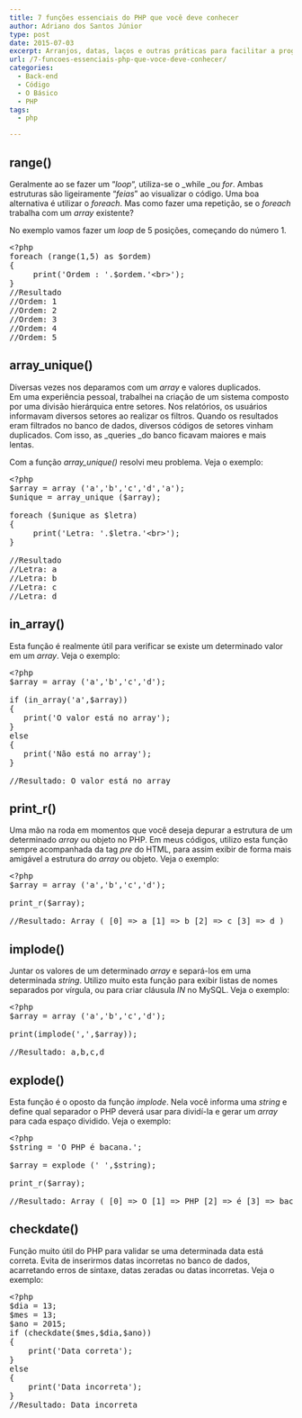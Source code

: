 ```yaml
---
title: 7 funções essenciais do PHP que você deve conhecer
author: Adriano dos Santos Júnior
type: post
date: 2015-07-03
excerpt: Arranjos, datas, laços e outras práticas para facilitar a programação.
url: /7-funcoes-essenciais-php-que-voce-deve-conhecer/
categories:
  - Back-end
  - Código
  - O Básico
  - PHP
tags:
  - php

---
```

## range()

Geralmente ao se fazer um &#8220;_loop_&#8220;, utiliza-se o _while _ou _for_. Ambas estruturas são ligeiramente &#8220;_feias_&#8221; ao visualizar o código. Uma boa alternativa é utilizar o _foreach_. Mas como fazer uma repetição, se o _foreach_ trabalha com um _array_ existente?

No exemplo vamos fazer um _loop_ de 5 posições, começando do número 1.

<pre class="lang-php">&lt;?php
foreach (range(1,5) as $ordem)
{
     print('Ordem : '.$ordem.'&lt;br&gt;');
}
//Resultado
//Ordem: 1
//Ordem: 2
//Ordem: 3
//Ordem: 4
//Ordem: 5
</pre>

## array_unique()

Diversas vezes nos deparamos com um _array_ e valores duplicados. Em uma experiência pessoal, trabalhei na criação de um sistema composto por uma divisão hierárquica entre setores. Nos relatórios, os usuários informavam diversos setores ao realizar os filtros. Quando os resultados eram filtrados no banco de dados, diversos códigos de setores vinham duplicados. Com isso, as _queries _do banco ficavam maiores e mais lentas.

Com a função _array_unique()_ resolvi meu problema. Veja o exemplo:

<pre class="lang-php">&lt;?php
$array = array ('a','b','c','d','a');
$unique = array_unique ($array);

foreach ($unique as $letra)
{
     print('Letra: '.$letra.'&lt;br&gt;');
}

//Resultado
//Letra: a
//Letra: b
//Letra: c
//Letra: d
</pre>

## in_array()

Esta função é realmente útil para verificar se existe um determinado valor em um _array_. Veja o exemplo:

<pre class="lang-php">&lt;?php
$array = array ('a','b','c','d');

if (in_array('a',$array))
{
   print('O valor está no array');
}
else
{
   print('Não está no array');
}

//Resultado: O valor está no array
</pre>

## print_r()

Uma mão na roda em momentos que você deseja depurar a estrutura de um determinado _array_ ou objeto no PHP. Em meus códigos, utilizo esta função sempre acompanhada da tag _pre_ do HTML, para assim exibir de forma mais amigável a estrutura do _array_ ou objeto. Veja o exemplo:

<pre class="lang-php">&lt;?php
$array = array ('a','b','c','d');

print_r($array);

//Resultado: Array ( [0] =&gt; a [1] =&gt; b [2] =&gt; c [3] =&gt; d )
</pre>

## implode()

Juntar os valores de um determinado _array_ e separá-los em uma determinada _string_. Utilizo muito esta função para exibir listas de nomes separados por vírgula, ou para criar cláusula _IN_ no MySQL. Veja o exemplo:

<pre class="lang-php">&lt;?php
$array = array ('a','b','c','d');

print(implode(',',$array));

//Resultado: a,b,c,d
</pre>

## explode()

Esta função é o oposto da função _implode_. Nela você informa uma _string_ e define qual separador o PHP deverá usar para dividí-la e gerar um _array_ para cada espaço dividido. Veja o exemplo:

<pre class="lang-php">&lt;?php
$string = 'O PHP é bacana.';

$array = explode (' ',$string);

print_r($array);

//Resultado: Array ( [0] =&gt; O [1] =&gt; PHP [2] =&gt; é [3] =&gt; bacana. )
</pre>

## checkdate()

Função muito útil do PHP para validar se uma determinada data está correta. Evita de inserirmos datas incorretas no banco de dados, acarretando erros de sintaxe, datas zeradas ou datas incorretas. Veja o exemplo:

<pre class="lang-php">&lt;?php
$dia = 13;
$mes = 13;
$ano = 2015;
if (checkdate($mes,$dia,$ano))
{
    print('Data correta');
}
else
{
    print('Data incorreta');
}
//Resultado: Data incorreta
</pre>